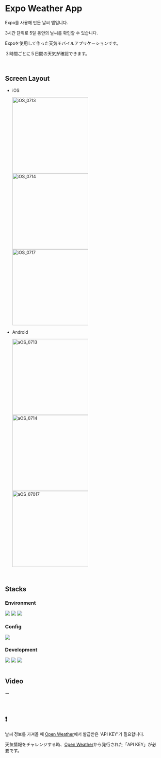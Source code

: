 # Expo Weather App

Expo를 사용해 만든 날씨 앱입니다.

3시간 단위로 5일 동안의 날씨를 확인할 수 있습니다.

Expoを使用して作った天気モバイルアプリケーションです。

３時間ごとに５日間の天気が確認できます。


<br/>


## Screen Layout

+ iOS
  <div>
    <img width="250" alt="iOS_0713" src="https://github.com/user-attachments/assets/fc20d540-0954-440d-988a-9f8b457248cf">
    <img width="250" alt="iOS_0714" src="https://github.com/user-attachments/assets/ac8c2584-5e89-4e1a-a524-03c75dc65b13">
    <img width="250" alt="iOS_0717" src="https://github.com/user-attachments/assets/43695ffe-1127-4dd8-9f4d-410e33387c34">
  </div>
  
+ Android
  <div>
    <img width="250" alt="aOS_0713" src="https://github.com/user-attachments/assets/5187363b-23f4-49e8-a4c6-ac8c2235cb5b">
    <img width="250" alt="aOS_0714" src="https://github.com/user-attachments/assets/985504d3-ff45-407f-bef4-32af96947922">
    <img width="250" alt="aOS_07017" src="https://github.com/user-attachments/assets/549a4918-611f-4658-a324-d5a50c89ca04">
  </div>


<br/>


## Stacks

### Environment
<div align=flex-start>
  <img src="https://img.shields.io/badge/visual studio code-0678d4?style=for-the-badge&logo=visualstudiocode&logoColor=white">
  <img src="https://img.shields.io/badge/git-F05032?style=for-the-badge&logo=git&logoColor=white">
  <img src="https://img.shields.io/badge/github-181717?style=for-the-badge&logo=github&logoColor=white">
</div>

### Config
<img src="https://img.shields.io/badge/npm-CB3837?style=for-the-badge&logo=npm&logoColor=white">

### Development
<div align=flex-start>
  <img src="https://img.shields.io/badge/javascript-F7DF1E?style=for-the-badge&logo=javascript&logoColor=black">
  <img src="https://img.shields.io/badge/react-20232b?style=for-the-badge&logo=react&logoColor=61DAFB">
  <img src="https://img.shields.io/badge/expo-000020?style=for-the-badge&logo=expo&logoColor=white">
</div>


<br/>


## Video
ー


<br/>


## :exclamation:
날씨 정보를 가져올 때 [Open Weather](https://openweathermap.org/)에서 발급받은 'API KEY'가 필요합니다.

天気情報をチャレンジする時、[Open Weather](https://openweathermap.org/)から発行された「API KEY」が必要です。
